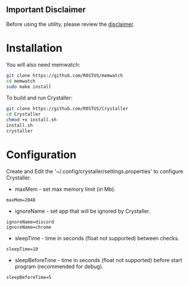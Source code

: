 ## Important Disclaimer

Before using the utility, please review the [disclaimer](DISCLAIMER.md).

# Installation
You will also need memwatch:
```bash
git clone https://github.com/R0STUS/memwatch
cd memwatch
sudo make install
```

To build and run Crystaller:
```bash
git clone https://github.com/R0STUS/Crystaller
cd Crystaller
chmod +x install.sh
install.sh
crystaller
```

# Configuration

Create and Edit the '~/.config/crystaller/settings.properties' to configure Crystaller.
- maxMem - set max memory limit (in Mb).
```properties
maxMem=2048
```

- ignoreName - set app that will be ignored by Crystaller.
```properties
ignoreName=discord
ignoreName=chrome
```

- sleepTime - time in seconds (float not supported) between checks.
```properties
sleepTime=10
```

- sleepBeforeTime - time in seconds (float not supported) before start program (recommended for debug).
```properties
sleepBeforeTime=5
```
